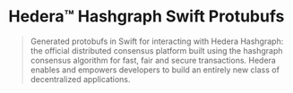 # Hedera™ Hashgraph Swift Protubufs

> Generated protobufs in Swift for interacting with Hedera Hashgraph: the official distributed
> consensus platform built using the hashgraph consensus algorithm for fast,
> fair and secure transactions. Hedera enables and empowers developers to
> build an entirely new class of decentralized applications.
